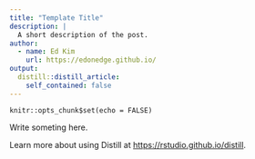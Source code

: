 ```yaml
---
title: "Template Title"
description: |
  A short description of the post.
author:
  - name: Ed Kim
    url: https://edonedge.github.io/
output:
  distill::distill_article:
    self_contained: false
---
```


```{r setup, include=FALSE}
knitr::opts_chunk$set(echo = FALSE)
```

Write someting here.

Learn more about using Distill at <https://rstudio.github.io/distill>.


<!--stackedit_data:
eyJoaXN0b3J5IjpbLTE3OTMwMzE2NDRdfQ==
-->